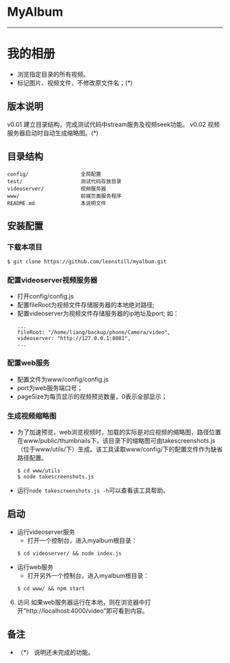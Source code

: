 MyAlbum
===
---

# 我的相册

- 浏览指定目录的所有视频。
- 标记图片、视频文件，不修改原文件名；(*)

## 版本说明
v0.01                   建立目录结构，完成测试代码中stream服务及视频seek功能。
v0.02                   视频服务器启动时自动生成缩略图。(*)

## 目录结构
```
config/                 全局配置
test/                   测试代码存放目录
videoserver/            视频服务器
www/                    前端页面服务程序
README.md               本说明文件
```
## 安装配置
###  下载本项目
```
$ git clone https://github.com/leonstill/myalbum.git 
```

###  配置videoserver视频服务器

- 打开config/config.js
- 配置fileRoot为视频文件存储服务器的本地绝对路径;
- 配置videoserver为视频文件存储服务器的ip地址及port;
如：
    ```
    ...
    fileRoot: "/home/liang/backup/phone/Camera/video",
    videoserver: "http://127.0.0.1:8081", 
    ...
    ```

###  配置web服务
- 配置文件为www/config/config.js
- port为web服务端口号；
- pageSize为每页显示的视频预览数量，0表示全部显示；

###  生成视频缩略图
- 为了加速预览，web浏览视频时，加载的实际是对应视频的缩略图，路径位置在www/public/thumbnails下，该目录下的缩略图可由takescreenshots.js（位于www/utils/下）生成。该工具读取www/config/下的配置文件作为缺省路径配置。
    ```
    $ cd www/utils
    $ node takescreenshots.js
    ```
- 运行`node takescreenshots.js -h`可以查看该工具帮助。

## 启动
- 运行videoserver服务
    + 打开一个控制台，进入myalbum根目录：
    ```
    $ cd videoserver/ && node index.js
    ```
- 运行web服务
    + 打开另外一个控制台，进入myalbum根目录：
    ```
    $ cd www/ && npm start
    ```

6.  访问
    如果web服务器运行在本地，则在浏览器中打开"http://localhost:4000/video"即可看到内容。
    
    
## 备注
- （*） 说明还未完成的功能。